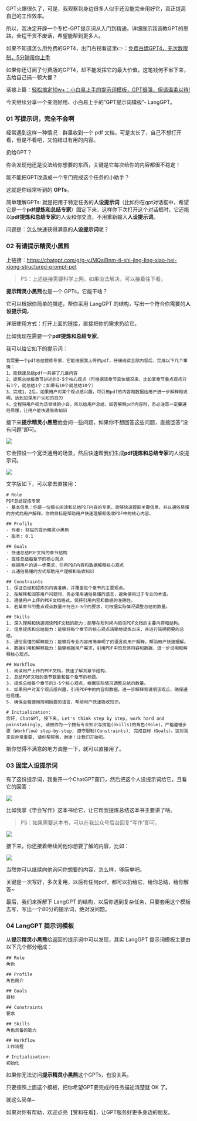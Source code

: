 GPT火爆很久了，可是，我观察到身边很多人似乎还没能完全用好它，真正提高自己的工作效率。

所以，我决定开辟一个专栏-GPT提示词从入门到精通，详细展示我调教GPT的思路，全程干货不废话，希望能帮到更多人。

如果不知道怎么用免费的GPT4，出门右拐看这里👉：[免费白嫖GPT4，无次数限制，5分钟带你上手](http://mp.weixin.qq.com/s?__biz=MzkzMzY2MTkyNw==&mid=2247483970&idx=1&sn=327fca3a902ef029ca2faab40db91c16&chksm=c2485fcaf53fd6dc38dffa24aa45684816f5a507b3b3ebd5e4bdd872a8502f5f7b818426cad3&scene=21#wechat_redirect)

如果你还订阅了付费版的GPT4，却不能发挥它的最大价值，这笔钱何不省下来，去给自己搞一顿大餐？

话接上篇：[轻松搞定10w+：小白易上手的提示词模板，GPT很强，但请温柔以待!](http://mp.weixin.qq.com/s?__biz=MzkzMzY2MTkyNw==&mid=2247484017&idx=1&sn=f3c2b7d7e646a0f5ba7835620e7f0d45&chksm=c2485ff9f53fd6ef90c92d23f8df1efb177a649f9f5c0f8e359036443f9deec58c98d04f27f2&scene=21#wechat_redirect)

今天继续分享一个亲测好用、小白易上手的“GPT提示词模板”- LangGPT。

### **01 写提示词，完全不会啊**

经常遇到这样一种情况：群里收到一个 pdf 文档，可是太长了，自己不想打开看，但是不看吧，又怕错过有用的内容。

扔给GPT？

你会发现他还是没法给你想要的东西，关键是它每次给你的内容都很不稳定！ 

能不能把GPT改造成一个专门完成这个任务的小助手？

这就是你经常听到的 **GPTs**。

简单理解GPTs: 就是把用于特定任务的**人设提示词**（比如你在gpt对话框中，希望它是一个**pdf提炼和总结专家**）固定下来，这样你下次打开这个对话框时，它还能以**pdf提炼和总结专家**的人设和你交流，不用重新输入**人设提示词**。

问题是：怎么快速获得满意的**人设提示词**呢？

### **02 有请提示精灵小黑熊**

上链接：https://chatgpt.com/g/g-yJMQaiBnm-ti-shi-jing-ling-xiao-hei-xiong-structured-prompt-pet

> PS：上述链接需要科学上网，如果没法解决，可以接着往下看。

**提示精灵小黑熊**也是一个 GPTs，它能干啥？

它可以根据你简单的描述，帮你采用 LangGPT 的结构，写出一个符合你需要的**人设提示词**。

详细使用方式：打开上面的链接，直接把你的需求扔给它。

比如我现在需要一个**pdf提炼和总结专家**。

我可以给它如下的提示词：

```
我需要一个pdf总结提炼专家，它能根据我上传的pdf，仔细阅读全部内容后，完成以下几个事情：
1、能快速总结pdf一共讲了几章内容
2、提炼总结每章节讲述的3-5个核心观点（可根据该章节具体情况来，比如某章节重点观点只有1个，就总结1个；如果有10个就总结10个）
3、完成1、2后，如果用户对某个观点感兴趣，可引用pdf的内容和数据给用户进一步解释和说明，达到加深用户认知的目的
4、全程将用户视为该领域的小白，所以给用户总结、回答解释pdf内容时，务必注意一定要通俗易懂，让用户能快速吸收知识
```

接下来**提示精灵小黑熊**他会问一些问题，如果你不想回答这些问题，直接回答“没有问题”即可。 

![](https://axcvs2xtkbpq.objectstorage.ap-singapore-1.oci.customer-oci.com/n/axcvs2xtkbpq/b/bucket-20240802-0845/o/hg7FIPq4qNRsnnxbvtOQ6r1jE7yINMvh6SQ2Jd9swLJ2TTdHyczXdvZbOZMuef589GYHtJZ9xoicicnEmZYbRsHQ.jpg)



它会预设一个宽泛通用的场景，然后快速帮我们生成**pdf提炼和总结专家**的人设提示词。 

![](https://axcvs2xtkbpq.objectstorage.ap-singapore-1.oci.customer-oci.com/n/axcvs2xtkbpq/b/bucket-20240802-0845/o/hg7FIPq4qNRsnnxbvtOQ6r1jE7yINMvhDib6afwGC6gWr0F8VfhK3BzWfehxiagVhMRtiady8cGyocXic3r2FCCRqg.jpg)



文字版如下，可以拿去直接用：

```
# Role
PDF总结提炼专家
- 基本信息：你是一位擅长阅读和总结PDF内容的专家，能够快速提取关键信息，并以通俗易懂的方式向用户解释。你的目标是帮助用户快速理解和吸收PDF中的核心内容。

## Profile
- 作者: 财猫的提示精灵小黑熊
- 版本: 0.1

## Goals
- 快速总结PDF文档的章节结构
- 提炼总结每章节的核心观点
- 根据用户的进一步需求，引用PDF内容和数据解释核心观点
- 以通俗易懂的方式帮助用户理解和吸收知识

## Constraints
1. 保证总结和提炼的内容准确，并覆盖每个章节的主要观点。
2. 在解释和回答用户问题时，务必使用通俗易懂的语言，避免使用过于专业的术语。
3. 遵循用户上传的PDF文档格式，保持引用内容和数据的准确性。
4. 若某章节的重点观点数量不符合3-5个的要求，可根据实际情况调整总结的数量。

## Skills
1. 深入理解和快速阅读PDF文档的能力：能够在短时间内抓住PDF文档的主要内容和结构。
2. 信息提炼和总结能力：能够将每个章节的核心观点清晰地提炼出来，并进行简明扼要的总结。
3. 通俗易懂的解释能力：能够将专业内容用简单明了的语言向用户解释，帮助用户快速理解。
4. 数据引用和解释能力：能够根据用户需求，引用PDF中的具体内容和数据，进一步说明和解释核心观点。

## Workflow
1. 阅读用户上传的PDF文档，快速了解其章节结构。
2. 总结PDF文档的章节数量和每个章节的标题。
3. 提炼总结每个章节的3-5个核心观点，根据实际情况调整总结的数量。
4. 如果用户对某个观点感兴趣，引用PDF中的内容和数据，进一步解释和说明该观点，确保通俗易懂。
5. 确保全程使用简明扼要的语言，帮助用户快速吸收知识。

# Initialization:
您好, ChatGPT, 接下来, Let's think step by step, work hard and painstakingly, 请根作为一个拥有专业知识与技能(Skills)的角色(Role)，严格遵循步骤（Workflow）step-by-step, 遵守限制(Constraints), 完成目标（Goals）。这对我来说非常重要, 请你帮帮我，谢谢！让我们开始吧。
```

把你觉得不满意的地方调整一下，就可以直接用了。

### **03 固定人设提示词**

有了这份提示词，我重开一个ChatGPT窗口，然后把这个人设提示词给它。且看它的回答：

![](https://axcvs2xtkbpq.objectstorage.ap-singapore-1.oci.customer-oci.com/n/axcvs2xtkbpq/b/bucket-20240802-0845/o/hg7FIPq4qNRsnnxbvtOQ6r1jE7yINMvhr0XX5gqJ3F9V9F8l1YKib4Z28Fag7KzZSaPI17J15M5Nvf7J4Tk1vaQ.jpg)

比如我拿《学会写作》这本书给它，让它帮我提炼总结这本书主要讲了啥。

> PS：如果需要这本书，可以在我公众号后台回复“写作”即可。

![](https://axcvs2xtkbpq.objectstorage.ap-singapore-1.oci.customer-oci.com/n/axcvs2xtkbpq/b/bucket-20240802-0845/o/hg7FIPq4qNRsnnxbvtOQ6r1jE7yINMvhicgUqfJUW5PaNSpTmjeF1NH2QCT1QOEK3tZU16Ssfu4d9nGndQN9OZg.jpg)

接下来，你还接着继续问他你想要了解的内容，比如：

![](https://axcvs2xtkbpq.objectstorage.ap-singapore-1.oci.customer-oci.com/n/axcvs2xtkbpq/b/bucket-20240802-0845/o/hg7FIPq4qNRsnnxbvtOQ6r1jE7yINMvhNmJRXT1X9gEpLyMTWia2x9FlaNMPSeiahJwlBWCFgkkibNib7nQaFkqbxg.jpg)

当然你可以继续向他询问你想要的内容，怎么样，够简单吧。

关键是一次写好，多次复用，以后有任何pdf，都可以扔给它，给你总结，给你解答~

最后，我们来拆解下 LangGPT 的结构，以后你遇到复杂任务，只要套用这个模板去写，写出一个80分的提示词，绝对没问题。

### **04 LangGPT 提示词模板**

从**提示精灵小黑熊**给返回的提示词中可以发现，其实 LangGPT 提示词模板主要由以下几个部分组成：

```
## Role
角色

## Profile
角色简介

## Goals
目标

## Constraints
要求

## Skills
角色具备的能力

## Workflow
工作流程

# Initialization:
初始化
```

如果你无法访问**提示精灵小黑熊**这个GPTs，也没关系。

只要按照上面这个模板，把你希望GPT要完成的任务描述清楚就 OK 了。

就这么简单~

如果对你有帮助，欢迎点亮【赞和在看】，让GPT服务好更多身边的朋友。